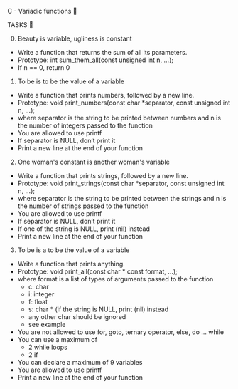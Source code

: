 C - Variadic functions 📁


TASKS 📃


0. Beauty is variable, ugliness is constant
* Write a function that returns the sum of all its parameters.
* Prototype: int sum_them_all(const unsigned int n, ...);
* If n == 0, return 0


1. To be is to be the value of a variable
* Write a function that prints numbers, followed by a new line.
* Prototype: void print_numbers(const char *separator, const unsigned int n, ...);
* where separator is the string to be printed between numbers and n is the number of integers passed to the function
* You are allowed to use printf
* If separator is NULL, don’t print it
* Print a new line at the end of your function


2. One woman's constant is another woman's variable
* Write a function that prints strings, followed by a new line.
* Prototype: void print_strings(const char *separator, const unsigned int n, ...);
* where separator is the string to be printed between the strings and n is the number of strings passed to the function
* You are allowed to use printf
* If separator is NULL, don’t print it
* If one of the string is NULL, print (nil) instead
* Print a new line at the end of your function


3. To be is a to be the value of a variable
* Write a function that prints anything.
* Prototype: void print_all(const char * const format, ...);
* where format is a list of types of arguments passed to the function
   * c: char
   * i: integer
   * f: float
   * s: char * (if the string is NULL, print (nil) instead
   * any other char should be ignored
   * see example
* You are not allowed to use for, goto, ternary operator, else, do ... while
* You can use a maximum of
   * 2 while loops
   * 2 if
* You can declare a maximum of 9 variables
* You are allowed to use printf
* Print a new line at the end of your function

